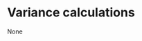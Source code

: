 <h1 class="documentFirstHeading" id="parent-fieldname-title">
                    Variance calculations
                </h1>None